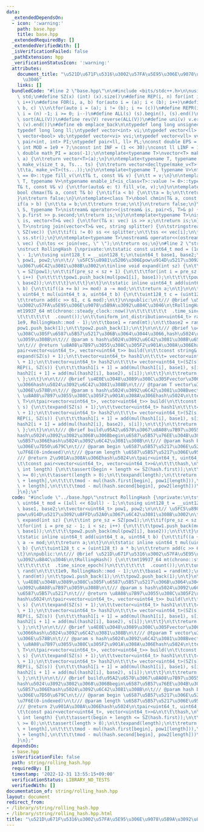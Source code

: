 ```yaml
---
data:
  _extendedDependsOn:
  - icon: ':warning:'
    path: base.hpp
    title: base.hpp
  _extendedRequiredBy: []
  _extendedVerifiedWith: []
  _isVerificationFailed: false
  _pathExtension: hpp
  _verificationStatusIcon: ':warning:'
  attributes:
    document_title: "\u521D\u671F\u5316\u3002\u57FA\u5E95\u306E\u9078\u5B9A\u3092\u884C\
      \u3046"
    links: []
  bundledCode: "#line 2 \"base.hpp\"\n\n#include <bits/stdc++.h>\n\nusing namespace\
    \ std;\n#define SZ(x) (int) (x).size()\n#define REP(i, n) for(int i = 0; i < (n);\
    \ i++)\n#define FOR(i, a, b) for(auto i = (a); i < (b); i++)\n#define For(i, a,\
    \ b, c) \\\n\tfor(auto i = (a); i != (b); i += (c))\n#define REPR(i, n) for(auto\
    \ i = (n) -1; i >= 0; i--)\n#define ALL(s) (s).begin(), (s).end()\n#define so(V)\
    \ sort(ALL(V))\n#define rev(V) reverse(ALL(V))\n#define uni(v) v.erase(unique(ALL(v)),\
    \ (v).end())\n#define eb emplace_back\n\ntypedef long long unsigned int llu;\n\
    typedef long long ll;\ntypedef vector<int> vi;\ntypedef vector<ll> vll;\ntypedef\
    \ vector<bool> vb;\ntypedef vector<vi> vvi;\ntypedef vector<vll> vvll;\ntypedef\
    \ pair<int, int> PI;\ntypedef pair<ll, ll> PL;\nconst double EPS = 1e-9;\nconst\
    \ int MOD = 1e9 + 7;\nconst int INF = (1 << 30);\nconst ll LINF = 1e18;\nconst\
    \ double math_PI = acos(-1);\n\ntemplate<typename T>\nvector<T> make_v(size_t\
    \ a) {\n\treturn vector<T>(a);\n}\n\ntemplate<typename T, typename... Ts>\nauto\
    \ make_v(size_t a, Ts... ts) {\n\treturn vector<decltype(make_v<T>(ts...))>(\n\
    \t\ta, make_v<T>(ts...));\n}\n\ntemplate<typename T, typename V>\ntypename enable_if<is_class<T>::value\
    \ == 0>::type fill_v(\n\tT& t, const V& v) {\n\tt = v;\n}\n\ntemplate<typename\
    \ T, typename V>\ntypename enable_if<is_class<T>::value != 0>::type fill_v(\n\t\
    T& t, const V& v) {\n\tfor(auto& e: t) fill_v(e, v);\n}\n\ntemplate<class T>\n\
    bool chmax(T& a, const T& b) {\n\tif(a < b) {\n\t\ta = b;\n\t\treturn true;\n\t\
    }\n\treturn false;\n}\n\ntemplate<class T>\nbool chmin(T& a, const T& b) {\n\t\
    if(a > b) {\n\t\ta = b;\n\t\treturn true;\n\t}\n\treturn false;\n}\n\ntemplate<typename\
    \ S, typename T>\nistream& operator>>(istream& is, pair<S, T>& p) {\n\tcin >>\
    \ p.first >> p.second;\n\treturn is;\n}\n\ntemplate<typename T>\nistream& operator>>(istream&\
    \ is, vector<T>& vec) {\n\tfor(T& x: vec) is >> x;\n\treturn is;\n}\n\ntemplate<typename\
    \ T>\nstring join(vector<T>& vec, string splitter) {\n\tstringstream ss;\n\tREP(i,\
    \ SZ(vec)) {\n\t\tif(i != 0) ss << splitter;\n\t\tss << vec[i];\n\t}\n\treturn\
    \ ss.str();\n}\n\ntemplate<typename T>\nostream& operator<<(ostream& os, vector<T>&\
    \ vec) {\n\tos << join(vec, \" \");\n\treturn os;\n}\n#line 2 \"string/rolling_hash.hpp\"\
    \nstruct RollingHash {\nprivate:\n\tstatic const uint64_t mod = (1ull << 61ull)\
    \ - 1;\n\tusing uint128_t = __uint128_t;\n\tuint64_t base1, base2;\n\tvector<uint64_t>\
    \ pow1, pow2;\n\n\t// \u5FC5\u8981\u5206\u306Epow\u914D\u5217\u3092\u8FFD\u52A0\
    \u3067\u6C42\u3081\u308B\u3002\n\tinline void expand(int sz) {\n\t\tint pre_sz\
    \ = SZ(pow1);\n\t\tif(pre_sz < sz + 1) {\n\t\t\tfor(int i = pre_sz - 1; i < sz;\
    \ i++) {\n\t\t\t\tpow1.push_back(mul(pow1[i], base1));\n\t\t\t\tpow2.push_back(mul(pow2[i],\
    \ base2));\n\t\t\t}\n\t\t}\n\t}\n\tstatic inline uint64_t add(uint64_t a, uint64_t\
    \ b) {\n\t\tif((a += b) >= mod) a -= mod;\n\t\treturn a;\n\t}\n\n\tstatic inline\
    \ uint64_t mul(uint64_t a, uint64_t b) {\n\t\tuint128_t c = (uint128_t) a * b;\n\
    \t\treturn add(c >> 61, c & mod);\n\t}\n\npublic:\n\t/// @brief \u521D\u671F\u5316\
    \u3002\u57FA\u5E95\u306E\u9078\u5B9A\u3092\u884C\u3046\n\tRollingHash() {\n\t\t\
    mt19937_64 mt(chrono::steady_clock::now()\n\t\t\t\t\t\t  .time_since_epoch()\n\
    \t\t\t\t\t\t  .count());\n\t\tuniform_int_distribution<uint64_t> rand(\n\t\t\t\
    1e9, RollingHash::mod - 1);\n\t\tbase1 = rand(mt);\n\t\tbase2 = rand(mt);\n\t\t\
    pow1.push_back(1);\n\t\tpow2.push_back(1);\n\t}\n\n\t/// @brief \u4E0E\u3048\u3089\
    \u308C\u305F\u6587\u5B57\u5217\u306B\u3064\u3044\u3066,hash\u5024\u3092\u8A08\u7B97\
    \u3059\u308B\n\t/// @param s hash\u5024\u3092\u6C42\u3081\u308B\u6587\u5B57\u5217\
    \n\t/// @return \u8A08\u7B97\u3055\u308C\u305F2\u901A\u308A\u306Ehash\u5024\n\t\
    pair<vector<uint64_t>, vector<uint64_t>> build(\n\t\tconst string& s) {\n\t\t\
    expand(SZ(s) + 1);\n\t\tvector<uint64_t> hash1\n\t\t\t= vector<uint64_t>(SZ(s)\
    \ + 1);\n\t\tvector<uint64_t> hash2\n\t\t\t= vector<uint64_t>(SZ(s) + 1);\n\t\t\
    REP(i, SZ(s)) {\n\t\t\thash1[i + 1] = add(mul(hash1[i], base1), s[i]);\n\t\t\t\
    hash2[i + 1] = add(mul(hash2[i], base2), s[i]);\n\t\t}\n\t\treturn { hash1, hash2\
    \ };\n\t}\n\n\t/// @brief \u4E0E\u3048\u3089\u308C\u305Fvector\u306B\u3064\u3044\
    \u3066hash\u5024\u3092\u6C42\u3081\u308B\n\t/// @tparam T vector\u306E\u8981\u7D20\
    \u306E\u578B\n\t/// @param s hash\u5024\u3092\u6C42\u3081\u308Bvector\n\t/// @return\
    \ \u8A08\u7B97\u3055\u308C\u305F2\u901A\u308A\u306Ehash\u5024\n\ttemplate<typename\
    \ T>\n\tpair<vector<uint64_t>, vector<uint64_t>> build(\n\t\tconst vector<T>&\
    \ s) {\n\t\texpand(SZ(s) + 1);\n\t\tvector<uint64_t> hash1\n\t\t\t= vector<uint64_t>(SZ(s)\
    \ + 1);\n\t\tvector<uint64_t> hash2\n\t\t\t= vector<uint64_t>(SZ(s) + 1);\n\t\t\
    REP(i, SZ(s)) {\n\t\t\thash1[i + 1] = add(mul(hash1[i], base1), s[i]);\n\t\t\t\
    hash2[i + 1] = add(mul(hash2[i], base2), s[i]);\n\t\t}\n\t\treturn { hash1, hash2\
    \ };\n\t}\n\n\t/// @brief build\u95A2\u6570\u3067\u8A08\u7B97\u3055\u308C\u305F\
    hash\u5024\u3092\u3082\u3068\u306Bbegin\u6587\u5B57\u76EE\u304B\u3089length\u6587\
    \u5B57\u306Ehash\u5024\u3092\u6C42\u3081\u308B\n\t/// @param hash build\u95A2\u6570\
    \u306E\u7D50\u679C\n\t/// @param begin \u6587\u5B57\u5217\u306E\u521D\u671F\u4F4D\
    \u7F6E(0-indexed)\n\t/// @param length \u6587\u5B57\u5217\u306E\u9577\u3055\n\t\
    /// @return 2\u901A\u308A\u306Ehash\u5024\n\tpair<uint64_t, uint64_t> query(\n\
    \t\tconst pair<vector<uint64_t>, vector<uint64_t>>&\n\t\t\thash,\n\t\tint begin,\
    \ int length) {\n\t\tassert(begin + length <= SZ(hash.first));\n\t\tassert(begin\
    \ >= 0);\n\t\tassert(length > 0);\n\t\texpand(length);\n\t\treturn {\n\t\t\tadd(hash.first[begin\
    \ + length],\n\t\t\t\tmod - mul(hash.first[begin], pow1[length])),\n\t\t\tadd(hash.second[begin\
    \ + length],\n\t\t\t\tmod - mul(hash.second[begin], pow2[length]))\n\t\t};\n\t\
    }\n};\n"
  code: "#include \"../base.hpp\"\nstruct RollingHash {\nprivate:\n\tstatic const\
    \ uint64_t mod = (1ull << 61ull) - 1;\n\tusing uint128_t = __uint128_t;\n\tuint64_t\
    \ base1, base2;\n\tvector<uint64_t> pow1, pow2;\n\n\t// \u5FC5\u8981\u5206\u306E\
    pow\u914D\u5217\u3092\u8FFD\u52A0\u3067\u6C42\u3081\u308B\u3002\n\tinline void\
    \ expand(int sz) {\n\t\tint pre_sz = SZ(pow1);\n\t\tif(pre_sz < sz + 1) {\n\t\t\
    \tfor(int i = pre_sz - 1; i < sz; i++) {\n\t\t\t\tpow1.push_back(mul(pow1[i],\
    \ base1));\n\t\t\t\tpow2.push_back(mul(pow2[i], base2));\n\t\t\t}\n\t\t}\n\t}\n\
    \tstatic inline uint64_t add(uint64_t a, uint64_t b) {\n\t\tif((a += b) >= mod)\
    \ a -= mod;\n\t\treturn a;\n\t}\n\n\tstatic inline uint64_t mul(uint64_t a, uint64_t\
    \ b) {\n\t\tuint128_t c = (uint128_t) a * b;\n\t\treturn add(c >> 61, c & mod);\n\
    \t}\n\npublic:\n\t/// @brief \u521D\u671F\u5316\u3002\u57FA\u5E95\u306E\u9078\u5B9A\
    \u3092\u884C\u3046\n\tRollingHash() {\n\t\tmt19937_64 mt(chrono::steady_clock::now()\n\
    \t\t\t\t\t\t  .time_since_epoch()\n\t\t\t\t\t\t  .count());\n\t\tuniform_int_distribution<uint64_t>\
    \ rand(\n\t\t\t1e9, RollingHash::mod - 1);\n\t\tbase1 = rand(mt);\n\t\tbase2 =\
    \ rand(mt);\n\t\tpow1.push_back(1);\n\t\tpow2.push_back(1);\n\t}\n\n\t/// @brief\
    \ \u4E0E\u3048\u3089\u308C\u305F\u6587\u5B57\u5217\u306B\u3064\u3044\u3066,hash\u5024\
    \u3092\u8A08\u7B97\u3059\u308B\n\t/// @param s hash\u5024\u3092\u6C42\u3081\u308B\
    \u6587\u5B57\u5217\n\t/// @return \u8A08\u7B97\u3055\u308C\u305F2\u901A\u308A\u306E\
    hash\u5024\n\tpair<vector<uint64_t>, vector<uint64_t>> build(\n\t\tconst string&\
    \ s) {\n\t\texpand(SZ(s) + 1);\n\t\tvector<uint64_t> hash1\n\t\t\t= vector<uint64_t>(SZ(s)\
    \ + 1);\n\t\tvector<uint64_t> hash2\n\t\t\t= vector<uint64_t>(SZ(s) + 1);\n\t\t\
    REP(i, SZ(s)) {\n\t\t\thash1[i + 1] = add(mul(hash1[i], base1), s[i]);\n\t\t\t\
    hash2[i + 1] = add(mul(hash2[i], base2), s[i]);\n\t\t}\n\t\treturn { hash1, hash2\
    \ };\n\t}\n\n\t/// @brief \u4E0E\u3048\u3089\u308C\u305Fvector\u306B\u3064\u3044\
    \u3066hash\u5024\u3092\u6C42\u3081\u308B\n\t/// @tparam T vector\u306E\u8981\u7D20\
    \u306E\u578B\n\t/// @param s hash\u5024\u3092\u6C42\u3081\u308Bvector\n\t/// @return\
    \ \u8A08\u7B97\u3055\u308C\u305F2\u901A\u308A\u306Ehash\u5024\n\ttemplate<typename\
    \ T>\n\tpair<vector<uint64_t>, vector<uint64_t>> build(\n\t\tconst vector<T>&\
    \ s) {\n\t\texpand(SZ(s) + 1);\n\t\tvector<uint64_t> hash1\n\t\t\t= vector<uint64_t>(SZ(s)\
    \ + 1);\n\t\tvector<uint64_t> hash2\n\t\t\t= vector<uint64_t>(SZ(s) + 1);\n\t\t\
    REP(i, SZ(s)) {\n\t\t\thash1[i + 1] = add(mul(hash1[i], base1), s[i]);\n\t\t\t\
    hash2[i + 1] = add(mul(hash2[i], base2), s[i]);\n\t\t}\n\t\treturn { hash1, hash2\
    \ };\n\t}\n\n\t/// @brief build\u95A2\u6570\u3067\u8A08\u7B97\u3055\u308C\u305F\
    hash\u5024\u3092\u3082\u3068\u306Bbegin\u6587\u5B57\u76EE\u304B\u3089length\u6587\
    \u5B57\u306Ehash\u5024\u3092\u6C42\u3081\u308B\n\t/// @param hash build\u95A2\u6570\
    \u306E\u7D50\u679C\n\t/// @param begin \u6587\u5B57\u5217\u306E\u521D\u671F\u4F4D\
    \u7F6E(0-indexed)\n\t/// @param length \u6587\u5B57\u5217\u306E\u9577\u3055\n\t\
    /// @return 2\u901A\u308A\u306Ehash\u5024\n\tpair<uint64_t, uint64_t> query(\n\
    \t\tconst pair<vector<uint64_t>, vector<uint64_t>>&\n\t\t\thash,\n\t\tint begin,\
    \ int length) {\n\t\tassert(begin + length <= SZ(hash.first));\n\t\tassert(begin\
    \ >= 0);\n\t\tassert(length > 0);\n\t\texpand(length);\n\t\treturn {\n\t\t\tadd(hash.first[begin\
    \ + length],\n\t\t\t\tmod - mul(hash.first[begin], pow1[length])),\n\t\t\tadd(hash.second[begin\
    \ + length],\n\t\t\t\tmod - mul(hash.second[begin], pow2[length]))\n\t\t};\n\t\
    }\n};"
  dependsOn:
  - base.hpp
  isVerificationFile: false
  path: string/rolling_hash.hpp
  requiredBy: []
  timestamp: '2022-12-31 13:55:15+09:00'
  verificationStatus: LIBRARY_NO_TESTS
  verifiedWith: []
documentation_of: string/rolling_hash.hpp
layout: document
redirect_from:
- /library/string/rolling_hash.hpp
- /library/string/rolling_hash.hpp.html
title: "\u521D\u671F\u5316\u3002\u57FA\u5E95\u306E\u9078\u5B9A\u3092\u884C\u3046"
---
```

